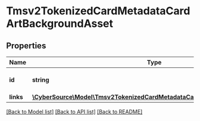 # Tmsv2TokenizedCardMetadataCardArtBackgroundAsset

## Properties
Name | Type | Description | Notes
------------ | ------------- | ------------- | -------------
**id** | **string** | The Id of the icon asset. | [optional] 
**links** | [**\CyberSource\Model\Tmsv2TokenizedCardMetadataCardArtBackgroundAssetLinks**](Tmsv2TokenizedCardMetadataCardArtBackgroundAssetLinks.md) |  | [optional] 

[[Back to Model list]](../README.md#documentation-for-models) [[Back to API list]](../README.md#documentation-for-api-endpoints) [[Back to README]](../README.md)


